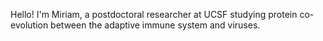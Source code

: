 Hello! I'm Miriam, a postdoctoral researcher at UCSF studying protein co-evolution between the adaptive immune system and viruses.

<!---
mrosehood/mrosehood is a ✨ special ✨ repository because its `README.md` (this file) appears on your GitHub profile.
You can click the Preview link to take a look at your changes.
--->
